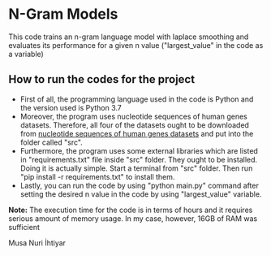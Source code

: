 # N-Gram Models

This code trains an n-gram language model with laplace smoothing and evaluates its performance for a given n value ("largest_value" in the code as  a variable)

## How to run the codes for the project
- First of all, the programming language used in the code is Python and the version used is Python 3.7
- Moreover, the program uses nucleotide sequences of human genes datasets. Therefore, all four of the datasets ought to be downloaded from [nucleotide sequences of human genes datasets](https://drive.google.com/drive/folders/1w_8mYzMnfGZk0WxHKGXAzvSxWC12-YNO?usp=share_link) and put into the folder called "src".  
- Furthermore, the program uses some external libraries which are listed in "requirements.txt" file inside "src" folder. They ought to be installed. Doing it is actually simple. Start a terminal from "src" folder. Then run "pip install -r requirements.txt" to install them.  
- Lastly, you can run the code by using "python main.py" command after setting the desired n value in the code by using "largest_value" variable.

**Note:** The execution time for the code is in terms of hours and it requires serious amount of memory usage. In my case, however, 16GB of RAM was sufficient  

Musa Nuri İhtiyar